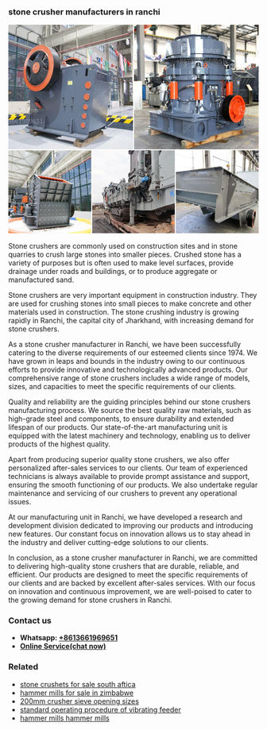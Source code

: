 <h3>stone crusher manufacturers in ranchi</h3><img src='1708587407.jpg' alt=''><p>Stone crushers are commonly used on construction sites and in stone quarries to crush large stones into smaller pieces. Crushed stone has a variety of purposes but is often used to make level surfaces, provide drainage under roads and buildings, or to produce aggregate or manufactured sand.</p><p>Stone crushers are very important equipment in construction industry. They are used for crushing stones into small pieces to make concrete and other materials used in construction. The stone crushing industry is growing rapidly in Ranchi, the capital city of Jharkhand, with increasing demand for stone crushers.</p><p>As a stone crusher manufacturer in Ranchi, we have been successfully catering to the diverse requirements of our esteemed clients since 1974. We have grown in leaps and bounds in the industry owing to our continuous efforts to provide innovative and technologically advanced products. Our comprehensive range of stone crushers includes a wide range of models, sizes, and capacities to meet the specific requirements of our clients.</p><p>Quality and reliability are the guiding principles behind our stone crushers manufacturing process. We source the best quality raw materials, such as high-grade steel and components, to ensure durability and extended lifespan of our products. Our state-of-the-art manufacturing unit is equipped with the latest machinery and technology, enabling us to deliver products of the highest quality.</p><p>Apart from producing superior quality stone crushers, we also offer personalized after-sales services to our clients. Our team of experienced technicians is always available to provide prompt assistance and support, ensuring the smooth functioning of our products. We also undertake regular maintenance and servicing of our crushers to prevent any operational issues.</p><p>At our manufacturing unit in Ranchi, we have developed a research and development division dedicated to improving our products and introducing new features. Our constant focus on innovation allows us to stay ahead in the industry and deliver cutting-edge solutions to our clients.</p><p>In conclusion, as a stone crusher manufacturer in Ranchi, we are committed to delivering high-quality stone crushers that are durable, reliable, and efficient. Our products are designed to meet the specific requirements of our clients and are backed by excellent after-sales services. With our focus on innovation and continuous improvement, we are well-poised to cater to the growing demand for stone crushers in Ranchi.</p><h3>Contact us</h3><ul><li><strong>Whatsapp:&nbsp;<a href="https://wa.me/8613661969651">+8613661969651</a></strong></li><li><a href="https://swt.shibang-china.com/?git&amp;zhl&amp;stone crusher manufacturers in ranchi"><strong>Online Service(chat now)</strong></a></li></ul><h3>Related</h3><ul><li><a href='stone crushets for sale south aftica.md'>stone crushets for sale south aftica</a></li><li><a href='hammer mills for sale in zimbabwe.md'>hammer mills for sale in zimbabwe</a></li><li><a href='200mm crusher sieve opening sizes.md'>200mm crusher sieve opening sizes</a></li><li><a href='standard operating procedure of vibrating feeder.md'>standard operating procedure of vibrating feeder</a></li><li><a href='hammer mills hammer mills.md'>hammer mills hammer mills</a></li></ul>